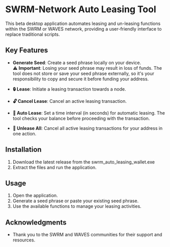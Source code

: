 # SWRM-Network Auto Leasing Tool

This beta desktop application automates leasing and un-leasing functions within the SWRM or WAVES network, providing a user-friendly interface to replace traditional scripts.

## Key Features

- **Generate Seed**: Create a seed phrase locally on your device.  
  ⚠️ **Important**: Losing your seed phrase may result in loss of funds. The tool does not store or save your seed phrase externally, so it's your responsibility to copy and secure it before funding your address.

- **🔒 Lease**: Initiate a leasing transaction towards a node.

- **🔓 Cancel Lease**: Cancel an active leasing transaction.

- **🔁 Auto Lease**: Set a time interval (in seconds) for automatic leasing. The tool checks your balance before proceeding with the transaction.

- **🛑 Unlease All**: Cancel all active leasing transactions for your address in one action.

## Installation

1. Download the latest release from the swrm_auto_leasing_wallet.exe
2. Extract the files and run the application.

## Usage

1. Open the application.
2. Generate a seed phrase or paste your existing seed phrase.
3. Use the available functions to manage your leasing activities.


## Acknowledgments

- Thank you to the SWRM and WAVES communities for their support and resources.
